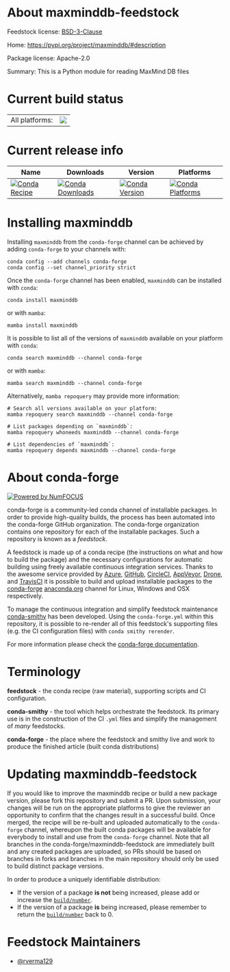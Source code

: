 About maxminddb-feedstock
=========================

Feedstock license: [BSD-3-Clause](https://github.com/conda-forge/maxminddb-feedstock/blob/main/LICENSE.txt)

Home: https://pypi.org/project/maxminddb/#description

Package license: Apache-2.0

Summary: This is a Python module for reading MaxMind DB files

Current build status
====================


<table><tr><td>All platforms:</td>
    <td>
      <a href="https://dev.azure.com/conda-forge/feedstock-builds/_build/latest?definitionId=10554&branchName=main">
        <img src="https://dev.azure.com/conda-forge/feedstock-builds/_apis/build/status/maxminddb-feedstock?branchName=main">
      </a>
    </td>
  </tr>
</table>

Current release info
====================

| Name | Downloads | Version | Platforms |
| --- | --- | --- | --- |
| [![Conda Recipe](https://img.shields.io/badge/recipe-maxminddb-green.svg)](https://anaconda.org/conda-forge/maxminddb) | [![Conda Downloads](https://img.shields.io/conda/dn/conda-forge/maxminddb.svg)](https://anaconda.org/conda-forge/maxminddb) | [![Conda Version](https://img.shields.io/conda/vn/conda-forge/maxminddb.svg)](https://anaconda.org/conda-forge/maxminddb) | [![Conda Platforms](https://img.shields.io/conda/pn/conda-forge/maxminddb.svg)](https://anaconda.org/conda-forge/maxminddb) |

Installing maxminddb
====================

Installing `maxminddb` from the `conda-forge` channel can be achieved by adding `conda-forge` to your channels with:

```
conda config --add channels conda-forge
conda config --set channel_priority strict
```

Once the `conda-forge` channel has been enabled, `maxminddb` can be installed with `conda`:

```
conda install maxminddb
```

or with `mamba`:

```
mamba install maxminddb
```

It is possible to list all of the versions of `maxminddb` available on your platform with `conda`:

```
conda search maxminddb --channel conda-forge
```

or with `mamba`:

```
mamba search maxminddb --channel conda-forge
```

Alternatively, `mamba repoquery` may provide more information:

```
# Search all versions available on your platform:
mamba repoquery search maxminddb --channel conda-forge

# List packages depending on `maxminddb`:
mamba repoquery whoneeds maxminddb --channel conda-forge

# List dependencies of `maxminddb`:
mamba repoquery depends maxminddb --channel conda-forge
```


About conda-forge
=================

[![Powered by
NumFOCUS](https://img.shields.io/badge/powered%20by-NumFOCUS-orange.svg?style=flat&colorA=E1523D&colorB=007D8A)](https://numfocus.org)

conda-forge is a community-led conda channel of installable packages.
In order to provide high-quality builds, the process has been automated into the
conda-forge GitHub organization. The conda-forge organization contains one repository
for each of the installable packages. Such a repository is known as a *feedstock*.

A feedstock is made up of a conda recipe (the instructions on what and how to build
the package) and the necessary configurations for automatic building using freely
available continuous integration services. Thanks to the awesome service provided by
[Azure](https://azure.microsoft.com/en-us/services/devops/), [GitHub](https://github.com/),
[CircleCI](https://circleci.com/), [AppVeyor](https://www.appveyor.com/),
[Drone](https://cloud.drone.io/welcome), and [TravisCI](https://travis-ci.com/)
it is possible to build and upload installable packages to the
[conda-forge](https://anaconda.org/conda-forge) [anaconda.org](https://anaconda.org/)
channel for Linux, Windows and OSX respectively.

To manage the continuous integration and simplify feedstock maintenance
[conda-smithy](https://github.com/conda-forge/conda-smithy) has been developed.
Using the ``conda-forge.yml`` within this repository, it is possible to re-render all of
this feedstock's supporting files (e.g. the CI configuration files) with ``conda smithy rerender``.

For more information please check the [conda-forge documentation](https://conda-forge.org/docs/).

Terminology
===========

**feedstock** - the conda recipe (raw material), supporting scripts and CI configuration.

**conda-smithy** - the tool which helps orchestrate the feedstock.
                   Its primary use is in the construction of the CI ``.yml`` files
                   and simplify the management of *many* feedstocks.

**conda-forge** - the place where the feedstock and smithy live and work to
                  produce the finished article (built conda distributions)


Updating maxminddb-feedstock
============================

If you would like to improve the maxminddb recipe or build a new
package version, please fork this repository and submit a PR. Upon submission,
your changes will be run on the appropriate platforms to give the reviewer an
opportunity to confirm that the changes result in a successful build. Once
merged, the recipe will be re-built and uploaded automatically to the
`conda-forge` channel, whereupon the built conda packages will be available for
everybody to install and use from the `conda-forge` channel.
Note that all branches in the conda-forge/maxminddb-feedstock are
immediately built and any created packages are uploaded, so PRs should be based
on branches in forks and branches in the main repository should only be used to
build distinct package versions.

In order to produce a uniquely identifiable distribution:
 * If the version of a package **is not** being increased, please add or increase
   the [``build/number``](https://docs.conda.io/projects/conda-build/en/latest/resources/define-metadata.html#build-number-and-string).
 * If the version of a package **is** being increased, please remember to return
   the [``build/number``](https://docs.conda.io/projects/conda-build/en/latest/resources/define-metadata.html#build-number-and-string)
   back to 0.

Feedstock Maintainers
=====================

* [@rverma129](https://github.com/rverma129/)

